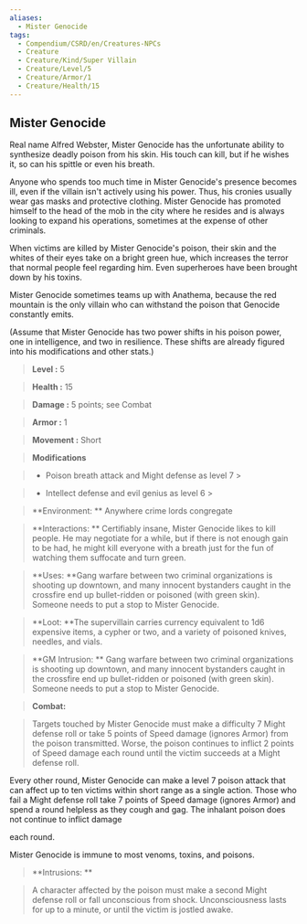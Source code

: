 ```yaml
---
aliases:
  - Mister Genocide
tags:
  - Compendium/CSRD/en/Creatures-NPCs
  - Creature
  - Creature/Kind/Super Villain
  - Creature/Level/5
  - Creature/Armor/1
  - Creature/Health/15
---
```

  
    
## Mister Genocide    
Real name Alfred Webster, Mister Genocide has the unfortunate ability to synthesize deadly poison from his skin. His touch can kill, but if he wishes it, so can his spittle or even his breath.  
Anyone who spends too much time in Mister Genocide's presence becomes ill, even if the villain isn't actively using his power. Thus, his cronies usually wear gas masks and protective clothing. Mister Genocide has promoted himself to the head of the mob in the city where he resides and is always looking to expand his operations, sometimes at the expense of other criminals.  
When victims are killed by Mister Genocide's poison, their skin and the whites of their eyes take on a bright green hue, which increases the terror that normal people feel regarding him. Even superheroes have been brought down by his toxins.   
Mister Genocide sometimes teams up with Anathema, because the red mountain is the only villain who can withstand the poison that Genocide constantly emits.  
(Assume that Mister Genocide has two power shifts in his poison power, one in intelligence, and two in resilience. These shifts are already figured into his modifications and other stats.)    
  
    
> **Level :** 5    
> **Health :** 15    
> **Damage :** 5 points; see Combat    
> **Armor :** 1    
> **Movement :** Short    
> **Modifications**    
>- Poison breath attack and Might defense as level 7 >  
>    
>- Intellect defense and evil genius as level 6 >  
>    
> **Environment: ** Anywhere crime lords congregate    
> **Interactions: ** Certifiably insane, Mister Genocide likes to kill people. He may negotiate for a while, but if there is not enough gain to be had, he might kill everyone with a breath just for the fun of watching them suffocate and turn green.    
> **Uses: **Gang warfare between two criminal organizations is shooting up downtown, and many innocent bystanders caught in the crossfire end up bullet-ridden or poisoned (with green skin). Someone needs to put a stop to Mister Genocide.    
> **Loot: **The supervillain carries currency equivalent to 1d6 expensive items, a cypher or two, and a variety of poisoned knives, needles, and vials.    
> **GM Intrusion: ** Gang warfare between two criminal organizations is shooting up downtown, and many innocent bystanders caught in the crossfire end up bullet-ridden or poisoned (with green skin). Someone needs to put a stop to Mister Genocide.    
  
> **Combat:**   
> Targets touched by Mister Genocide must make a difficulty 7 Might defense roll or take 5 points of Speed damage (ignores Armor) from the poison transmitted. Worse, the poison continues to inflict 2 points of Speed damage each round until the victim succeeds at a Might defense roll.  
Every other round, Mister Genocide can make a level 7 poison attack that can affect up to ten victims within short range as a single action. Those who fail a Might defense roll take 7 points of Speed damage (ignores Armor) and spend a round helpless as they cough and gag. The inhalant poison does not continue to inflict damage  
each round.  
Mister Genocide is immune to most venoms, toxins, and poisons.    
    
  
> **Intrusions: **   
> A character affected by the poison must make a second Might defense roll or fall unconscious from shock. Unconsciousness lasts for up to a minute, or until the victim is jostled awake.    

